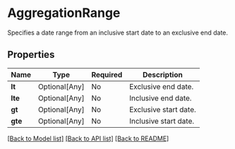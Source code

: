 # AggregationRange

Specifies a date range from an inclusive start date to an exclusive end date.

## Properties
| Name | Type | Required | Description |
| ------------ | ------------- | ------------- | ------------- |
**lt** | Optional[Any] | No | Exclusive end date. |
**lte** | Optional[Any] | No | Inclusive end date. |
**gt** | Optional[Any] | No | Exclusive start date. |
**gte** | Optional[Any] | No | Inclusive start date. |


[[Back to Model list]](../../README.md#documentation-for-models) [[Back to API list]](../../README.md#documentation-for-api-endpoints) [[Back to README]](../../README.md)
